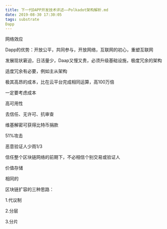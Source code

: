 ```yaml
---
title: 下一代DAPP开发技术评述——Polkadot架构解析.md
date: 2019-08-30 17:30:05
tags: substrate 
Dapp
---
```


网络效应

Dapp的优势：开放公平，共同参与，开放网络，互联网的初心，重塑互联网

发展现状窘迫，日活量少，Daap又慢又贵，必须升级基础设施，极度冗余的架构

适度冗余有必要，例如主从架构

极其高昂的成本，比在云平台完成相同运算，高100万倍

一定要考虑成本

高可用性

去信任、无许可、抗审查

维基解密可获得比特币捐款

51%攻击

恶意验证人少雨1/3

信任整个区块链网络的前期下，不必相信个别交易或验证人

价值存储

相同的

区块链扩容的三种思路：

1.代议制

2.分层

3.分片